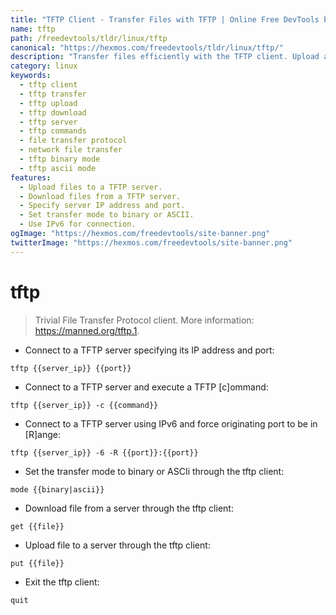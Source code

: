 ```yaml
---
title: "TFTP Client - Transfer Files with TFTP | Online Free DevTools by Hexmos"
name: tftp
path: /freedevtools/tldr/linux/tftp
canonical: "https://hexmos.com/freedevtools/tldr/linux/tftp/"
description: "Transfer files efficiently with the TFTP client. Upload and download files to/from servers using simple commands. Free online tool, no registration required."
category: linux
keywords:
  - tftp client
  - tftp transfer
  - tftp upload
  - tftp download
  - tftp server
  - tftp commands
  - file transfer protocol
  - network file transfer
  - tftp binary mode
  - tftp ascii mode
features:
  - Upload files to a TFTP server.
  - Download files from a TFTP server.
  - Specify server IP address and port.
  - Set transfer mode to binary or ASCII.
  - Use IPv6 for connection.
ogImage: "https://hexmos.com/freedevtools/site-banner.png"
twitterImage: "https://hexmos.com/freedevtools/site-banner.png"
---
```


# tftp

> Trivial File Transfer Protocol client.
> More information: <https://manned.org/tftp.1>.

- Connect to a TFTP server specifying its IP address and port:

`tftp {{server_ip}} {{port}}`

- Connect to a TFTP server and execute a TFTP [c]ommand:

`tftp {{server_ip}} -c {{command}}`

- Connect to a TFTP server using IPv6 and force originating port to be in [R]ange:

`tftp {{server_ip}} -6 -R {{port}}:{{port}}`

- Set the transfer mode to binary or ASCIi through the tftp client:

`mode {{binary|ascii}}`

- Download file from a server through the tftp client:

`get {{file}}`

- Upload file to a server through the tftp client:

`put {{file}}`

- Exit the tftp client:

`quit`
